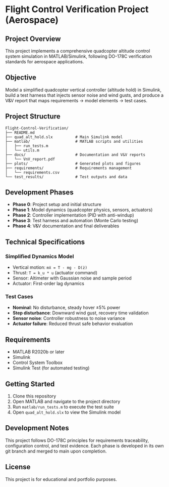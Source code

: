 # Flight Control Verification Project (Aerospace)

## Project Overview

This project implements a comprehensive quadcopter altitude control system simulation in MATLAB/Simulink, following DO-178C verification standards for aerospace applications.

## Objective

Model a simplified quadcopter vertical controller (altitude hold) in Simulink, build a test harness that injects sensor noise and wind gusts, and produce a V&V report that maps requirements → model elements → test cases.

## Project Structure

```
Flight-Control-Verification/
├── README.md
├── quad_alt_hold.slx          # Main Simulink model
├── matlab/                    # MATLAB scripts and utilities
│   ├── run_tests.m
│   └── utils.m
├── docs/                      # Documentation and V&V reports
│   └── VnV_report.pdf
├── plots/                     # Generated plots and figures
├── requirements/              # Requirements management
│   └── requirements.csv
└── test_results/              # Test outputs and data
```

## Development Phases

- **Phase 0**: Project setup and initial structure 
- **Phase 1**: Model dynamics (quadcopter physics, sensors, actuators)
- **Phase 2**: Controller implementation (PID with anti-windup)
- **Phase 3**: Test harness and automation (Monte Carlo testing)
- **Phase 4**: V&V documentation and final deliverables

## Technical Specifications

### Simplified Dynamics Model
- Vertical motion: `mẍ = T - mg - D(ż)`
- Thrust: `T = k_u * u` (actuator command)
- Sensor: Altimeter with Gaussian noise and sample period
- Actuator: First-order lag dynamics

### Test Cases
- **Nominal**: No disturbance, steady hover ±5% power
- **Step disturbance**: Downward wind gust, recovery time validation
- **Sensor noise**: Controller robustness to noise variance
- **Actuator failure**: Reduced thrust safe behavior evaluation

## Requirements

- MATLAB R2020b or later
- Simulink
- Control System Toolbox
- Simulink Test (for automated testing)

## Getting Started

1. Clone this repository
2. Open MATLAB and navigate to the project directory
3. Run `matlab/run_tests.m` to execute the test suite
4. Open `quad_alt_hold.slx` to view the Simulink model

## Development Notes

This project follows DO-178C principles for requirements traceability, configuration control, and test evidence. Each phase is developed in its own git branch and merged to main upon completion.

## License

This project is for educational and portfolio purposes.
